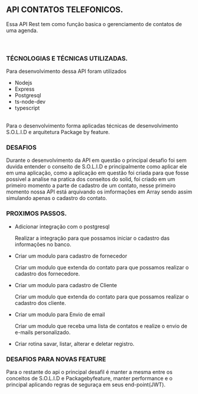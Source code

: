 ## API CONTATOS TELEFONICOS.
Essa API Rest tem como função basica o gerenciamento de contatos de uma agenda.<br>
<br><br>

### TÉCNOLOGIAS E TÉCNICAS UTILIZADAS.
Para desenvolvimento dessa API foram utilizados
<ul>
  <li>Nodejs</li>
  <li>Express</li>
  <li>Postgresql</li>
  <li>ts-node-dev</li>
  <li>typescript</li>
</ul><br>
Para o desenvolvimento forma aplicadas técnicas de desenvolvimento S.O.L.I.D e arquitetura Package by feature.

### DESAFIOS 
Durante o desenvolvimento da API em questão o principal desafio foi sem duvida entender o conseito de S.O.L.I.D e principalmente como aplicar ele em uma aplicação, 
como a aplicação em questão foi criada para que fosse possivel a analise na pratica dos conseitos do solid, foi criado em um primeiro momento a parte de cadastro de um contato, nesse primeiro momento nossa API está arquivando os imformações em Array sendo assim simulando apenas o cadastro do contato.


### PROXIMOS PASSOS.
<ul>
  <li>Adicionar integração com o postgresql
    <p>   Realizar a integração para que possamos iniciar o cadastro das informações no banco.</p>
  </li>
  <li>Criar um modulo para cadastro de fornecedor
  <p>     Criar um modulo que extenda do contato para que possamos realizar o cadastro dos fornecedore.</p>
  </li>
  <li>Criar um modulo para cadastro de Cliente
  <p>     Criar um modulo que extenda do contato para que possamos realizar o cadastro dos cliente.</p>
  </li>
  <li>Criar um modulo para Envio de email
  <p>     Criar um modulo que receba uma lista de contatos e realize o envio de e-mails personalizado.</p>
  </li>
  <li>Criar rotina savar, listar, alterar e deletar registro.</li>
  
</ul>

### DESAFIOS PARA NOVAS FEATURE
Para o restante do api o principal desafil é manter a mesma entre os conceitos de S.O.L.I.D  e Packagebyfeature, manter performance e o principal aplicando regras de seguraça em seus end-point(JWT).<br><br>
